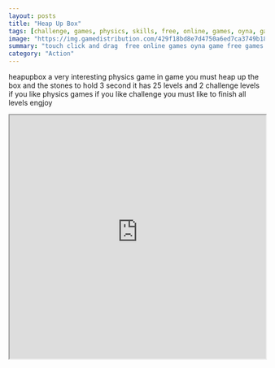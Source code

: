 ```yaml
---
layout: posts
title: "Heap Up Box"
tags: [challenge, games, physics, skills, free, online, games, oyna, game, free, games, play, play, games]
image: "https://img.gamedistribution.com/429f18bd8e7d4750a6ed7ca3749b18e8.jpg"
summary: "touch click and drag  free online games oyna game free games play play games"
category: "Action"
---
```


heapupbox a very interesting physics game in game you must heap up the box and the stones to hold 3 second it has 25 levels and 2 challenge levels if you like physics games if you like challenge you must like to finish all levels engjoy

<iframe width="100%" height="480px;" src="https://html5.gamedistribution.com/429f18bd8e7d4750a6ed7ca3749b18e8/"></iframe>